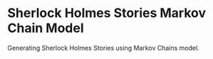 # Sherlock Holmes Stories Markov Chain Model

Generating Sherlock Holmes Stories using Markov Chains model.
